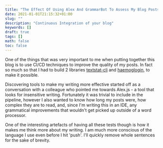 ```yaml
---
title: "The Effect Of Using Alex And GrammarBot To Assess My Blog Posts"
date: 2021-01-01T21:15:32+01:00
slug: ""
description: "Continuous Integration of your blog"
keywords: []
draft: true
tags: []
math: false
toc: false
---
```


One of the things that was very important to me when putting together this blog is to use CI/CD techniques to improve the quality of my posts. In fact so much so that I had to build 2 libraries [textstat-cli](https://github.com/yamatt/python3-textstat-cli) and [haemoglogin](https://github.com/yamatt/python3-hemoglobin), to make it possible.

Discovering tools to make my writing more effective started off as a conversation with a colleague who pointed me towards Alex.js - a tool that looks for insensitive writing. Fortunately it was trivial to include in the pipeline, however I also wanted to know how long my posts were, how complex they are to read, and, since I'm writing this in an IDE, any grammatical improvements that wouldn't get picked up outside of a word processor.

One of the interesting artefacts of having all these tests though is how it makes me think more about my writing. I am much more conscious of the language I use even before I hit 'push'. I'll quickly remove whole sentences for the sake of brevity.  
